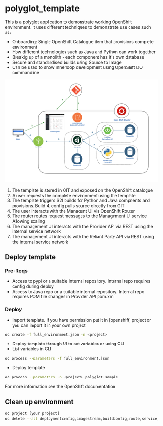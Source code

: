 # polyglot_template
This is a polyglot application to demonstrate working OpenShift environment. It uses different techniques to demonstrate use cases such as:
* Onboarding: Single OpenShift Catalogue item that provisions complete environment
* How different technologies such as Java and Python can work together
* Breakig up of a monolith - each component has it's own database
* Secure and standardised builds using Source to Image
* Can be used to show innerloop development using OpenShift DO commandline

![Architecture Image](https://raw.githubusercontent.com/yohanswanepoel/polyglot_template/master/docs/arch.png)

1. The template is stored in GIT and exposed on the OpenShift catalogue
2. A user requests the complete environment using the template
3. The template triggers S2I builds for Python and Java compnents and provisions. Build 4. config pulls source directly from GIT
4. The user interacts with the Managent UI via OpenShift Router
5. The router routes request messages to the Management UI service. Allowing scaling
6. The management UI interacts with the Provider API via REST using the internal service network
7. The management UI interacts with the Reliant Party API via REST using the internal service network

## Deploy template

### Pre-Reqs
* Access to pypi or a suitable internal repository. Internal repo requires config during deploy
* Access to Java repo or a suitable internal repository. Internal repo requires POM file changes in Provider API pom.xml

### Deploy
* Import template. If you have permission put it in [openshift] project or you can import it in your own project
```bash
oc create -f full_environment.json -n <project>
```
* Deploy template through UI to set variables or using CLI
* List variables in CLI
```bash
oc process --parameters -f full_environment.json
```
* Deploy template
```bash
oc process --parameters -n <project> polyglot-sample
```
For more information see the OpenShift documentation

## Clean up environment
```bash
oc project [your project]
oc delete --all deploymentconfig,imagestream,buildconfig,route,service,secret
```


